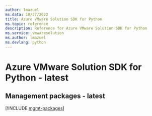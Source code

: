 ```yaml
---
author: lmazuel
ms.data: 10/27/2022
title: Azure VMware Solution SDK for Python
ms.topic: reference
description: Reference for Azure VMware Solution SDK for Python
ms.service: vmwaresolution
ms.author: lmazuel
ms.devlang: python
---
```

# Azure VMware Solution SDK for Python - latest

## Management packages - latest
[!INCLUDE [mgmt-packages](vmware-solution-mgmt-index.md)]